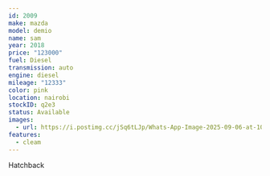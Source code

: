```yaml
---
id: 2009
make: mazda
model: demio
name: sam
year: 2018
price: "123000"
fuel: Diesel
transmission: auto
engine: diesel
mileage: "12333"
color: pink
location: nairobi
stockID: q2e3
status: Available
images:
  - url: https://i.postimg.cc/jSq6tLJp/Whats-App-Image-2025-09-06-at-10-07-45-AM-Copy-2.jpg
features:
  - cleam
---
```

Hatchback
